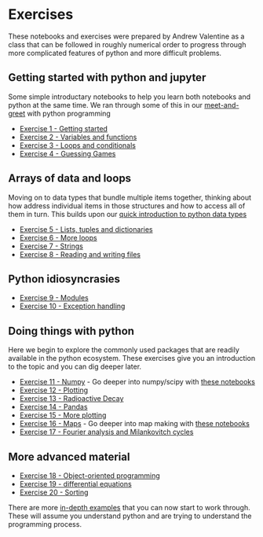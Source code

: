 # Exercises 

These notebooks and exercises were prepared by Andrew Valentine as a class that can be followed in roughly numerical order to progress through more complicated features of python and more difficult problems.
 
## Getting started with python and jupyter

Some simple introductary notebooks to help you learn both notebooks and python at the same time.
We ran through some of this in our [meet-and-greet](../FirstSteps/Introduction2Python/0-CharacteristicsOfPython) with python programming 

 - [Exercise 1 - Getting started](Ex01/Ex1-GettingStarted)
 - [Exercise 2 - Variables and functions](Ex02/Ex2-Variables+functions)
 - [Exercise 3 - Loops and conditionals](Ex03/Ex3-Loops+Conditionals)
 - [Exercise 4 - Guessing Games](Ex04/Ex4-GuessingGames)

## Arrays of data and loops

Moving on to data types that bundle multiple items together, thinking about how address individual 
items in those structures and how to access all of them in turn. This builds upon our [quick introduction to python 
data types](../FirstSteps/Introduction2Python/5-PythonDataTypes)

 - [Exercise 5 - Lists, tuples and dictionaries](Ex05/Ex5-ListsEtc)
 - [Exercise 6 - More loops](Ex06/Ex6-MoreLoops)
 - [Exercise 7 - Strings](Ex07/Ex7-Strings)
 - [Exercise 8 - Reading and writing files](Ex08/Ex8-ReadWriteFiles)

## Python idiosyncrasies 

 - [Exercise 9 - Modules](Ex09/Ex9-Modules)
 - [Exercise 10 - Exception handling](Ex10/Ex10-Exceptions)

## Doing things with python 

Here we begin to explore the commonly used packages that are readily available in the python 
ecosystem. These exercises give you an introduction to the topic and you can dig deeper later.

 - [Exercise 11 - Numpy](Ex11/Ex11-numpy) - Go deeper into numpy/scipy with [these notebooks](../Themes/NumpyAndScipy/0-NumpyAndScipy) 
 - [Exercise 12 - Plotting](Ex12/Ex12-Plotting)
 - [Exercise 13 - Radioactive Decay](Ex13/Ex13-RadioactiveDecay)
 - [Exercise 14 - Pandas](Ex14/Ex14-PandasDatabases)
 - [Exercise 15 - More plotting](Ex15/Ex15-MorePlotting)
 - [Exercise 16 - Maps](Ex16/Ex16-Maps) - Go deeper into map making with [these notebooks](../Themes/Mapping/0-Maps_with_Cartopy)
 - [Exercise 17 - Fourier analysis and Milankovitch cycles](Ex17/Ex17-FourierAnalysis)

## More advanced material

 - [Exercise 18 - Object-oriented programming](Ex18/Ex18-Objects)
 - [Exercise 19 - differential equations](Ex19/Ex19-DifferentialEqs)
 - [Exercise 20 - Sorting](Ex20/Ex20-Sorting)

There are more [in-depth examples](../Themes/0-StartHere.md) that you can now start to work through. These will
assume you understand python and are trying to understand the programming process. 